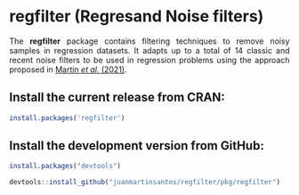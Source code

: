 <!-- [![R-CMD-check](https://github.com/topepo/caret/workflows/R-CMD-check/badge.svg)](https://github.com/topepo/caret/actions) -->
<!-- [![Coverage Status](https://coveralls.io/repos/topepo/caret/badge.svg?branch=master)](https://coveralls.io/r/topepo/caret?branch=master) -->
<!-- [![CRAN_Status_Badge](http://www.r-pkg.org/badges/version/caret)](http://cran.r-project.org/web/packages/caret) -->
  
# regfilter (Regresand Noise filters)
<p style="text-align:justify;"> The <strong>regfilter</strong> package contains filtering techniques to remove noisy samples in regression datasets. It adapts up to a total of 14 classic and recent noise filters to be used in regression problems using the approach proposed in <a href="https://ieeexplore.ieee.org/document/9585469">Martin <i>et al.</i> (2021)</a>. </p>

## Install the current release from CRAN:
```r
install.packages('regfilter')
```

## Install the development version from GitHub:
```r
install.packages("devtools")

devtools::install_github("juanmartinsantos/regfilter/pkg/regfilter")
```
